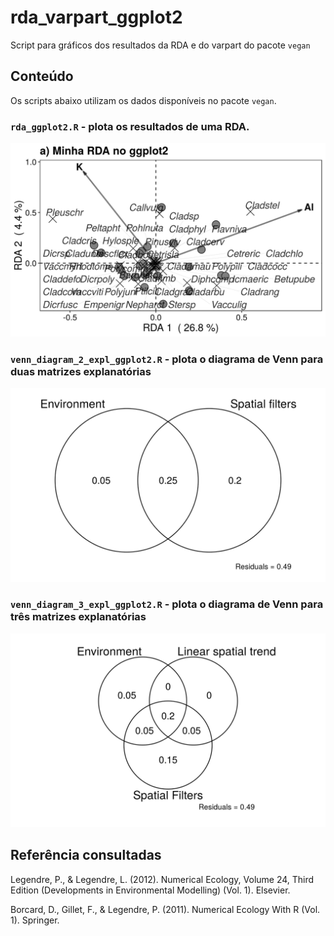 # rda_varpart_ggplot2
Script para gráficos dos resultados da RDA e do varpart do pacote `vegan`

## Conteúdo
Os scripts abaixo utilizam os dados disponíveis no pacote `vegan`.


### `rda_ggplot2.R` - plota os resultados de uma RDA.

![](img/rda_ggplot2.png)

### `venn_diagram_2_expl_ggplot2.R` - plota o diagrama de Venn para duas matrizes explanatórias

![](img/varpart2.png)

### `venn_diagram_3_expl_ggplot2.R` - plota o diagrama de Venn para três matrizes explanatórias

![](img/varpart3.png)

## Referência consultadas

Legendre, P., & Legendre, L. (2012). Numerical Ecology, Volume 24, Third Edition (Developments in Environmental Modelling) (Vol. 1). Elsevier.

Borcard, D., Gillet, F., & Legendre, P. (2011). Numerical Ecology With R (Vol. 1). Springer.


